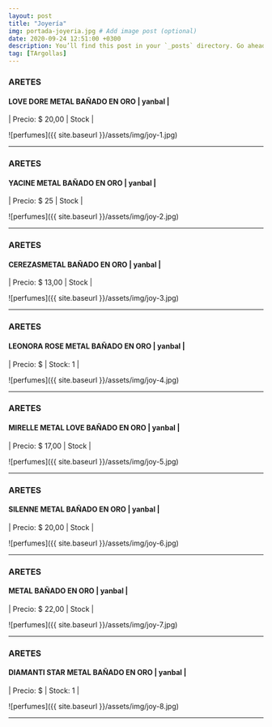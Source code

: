 ```yaml
---
layout: post
title: "Joyería"
img: portada-joyeria.jpg # Add image post (optional)
date: 2020-09-24 12:51:00 +0300
description: You’ll find this post in your `_posts` directory. Go ahead and edit it and re-build the site to see your changes. # Add post description (optional)
tag: [TArgollas]
---
```

### ARETES 
#### LOVE DORE METAL BAÑADO EN ORO | yanbal  |
| Precio: $  20,00 | Stock  |

![perfumes]({{ site.baseurl }}/assets/img/joy-1.jpg)
* * *

### ARETES
#### YACINE METAL BAÑADO EN ORO | yanbal  |
| Precio: $ 25  | Stock  |

![perfumes]({{ site.baseurl }}/assets/img/joy-2.jpg)
* * *

### ARETES
#### CEREZASMETAL BAÑADO EN ORO  | yanbal  |
| Precio: $ 13,00  | Stock  |

![perfumes]({{ site.baseurl }}/assets/img/joy-3.jpg)
* * *

### ARETES 
#### LEONORA ROSE METAL BAÑADO EN ORO | yanbal  |
| Precio: $   | Stock: 1  |

![perfumes]({{ site.baseurl }}/assets/img/joy-4.jpg)
* * *

### ARETES
#### MIRELLE METAL LOVE BAÑADO EN ORO   | yanbal  |
| Precio: $ 17,00   | Stock  |

![perfumes]({{ site.baseurl }}/assets/img/joy-5.jpg)
* * *

### ARETES
#### SILENNE METAL BAÑADO EN ORO  | yanbal  |
| Precio: $ 20,00  | Stock |

![perfumes]({{ site.baseurl }}/assets/img/joy-6.jpg)
* * *

### ARETES
#### METAL BAÑADO EN ORO  | yanbal  |
| Precio: $ 22,00  | Stock |

![perfumes]({{ site.baseurl }}/assets/img/joy-7.jpg)
* * *

### ARETES
#### DIAMANTI STAR METAL BAÑADO EN ORO  | yanbal  |
| Precio: $   | Stock: 1  |

![perfumes]({{ site.baseurl }}/assets/img/joy-8.jpg)
* * *
